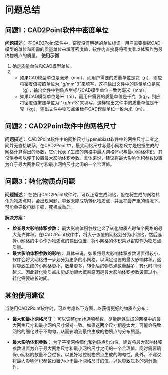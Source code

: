 # 问题总结

## 问题1：CAD2Point软件中密度单位

**问题描述：** 在CAD2Point软件中，密度没有明确的单位标识。用户需要根据CAD模型的单位和所需的质量单位来填写密度值，软件内直接将将密度乘以体积作为最终物质点的质量。
**使用示例** 
1. 确定质量单位和CAD模型单位。
2. 
   - 如果CAD模型单位是毫米（mm），而用户需要的质量单位是克（g），则应将密度值按照单位为 "g/mm^3"来填写，这样输出文件中的质量单位是克（g），输出文件中物质点坐标与CAD模型单位一致为毫米（mm）。
   - 如果CAD模型单位是米（m），而用户需要的质量单位是千克（kg），则应将密度值按照单位为 "kg/m^3"来填写，这样输出文件中的质量单位是千克（kg），输出文件中物质点坐标与CAD模型单位一致为米（m）。

## 问题2：CAD2Point软件中的网格尺寸

**问题描述：**  CAD2Point软件中的网格尺寸与peneblast软件中的网格尺寸二者之间并无直接联系。在CAD2Point中，最大网格尺寸与最小网格尺寸是根据生成的网格计算得出的参数，它们代表了生成的网格中最大网格体积与最小网格体积，其仅供参考以便于设置最大影响体积参数。具体来说，建议将最大影响体积参数设置为介于最大网格尺寸和最小网格尺寸之间的一个合理值。

## 问题3：转化物质点问题

**问题描述：**  在使用CAD2Point软件时，可以正常生成网格，但在将生成的网格转化为物质点时，会出现问题，导致未能成功转化物质点，并且在最严重的情况下，可能会导致电脑卡顿、死机或重启。

**解决方案：**

- **检查最大影响体积参数：**  最大影响体积参数定义了转化物质点时每个网格的最大允许体积。在CAD2Point软件中，将大于该值的网格划分为小网格，然后选择小网格的中心作为物质点的输出位置，将小网格的体积乘以密度作为物质点质量。
- **最大影响体积参数的影响：** 具体来说，如果将最大影响体积参数设置得较小，软件会将大网格进一步划分为更多的小网格，以满足设置的最大影响体积。这将导致生成的小网格更小，数量更多，转化后的物质点数量越多，转化时间也越长。因此转化物质点未能成功很大概率原因是最大影响体积参数设置过小，转化需要较长时间。

## 其他使用建议
当使用CAD2Point软件时，可以考虑以下方面，以获得更好的物质点分布：
- **最大和最小网格尺寸：** 可以调整gmsh选项参数，尽量确保生成的网格中的最大网格尺寸和最小网格尺寸保持一致。如果这两个尺寸相差太大，可能会导致网格的细化过于不均匀，从而影响到最终生成的物质点的分布质量。

- **最大影响体积参数：** 为了平衡网格细化和物质点均匀性，建议将最大影响体积参数设置为介于最大网格尺寸和最小网格尺寸之间的一个合理值。同时需要确保小网格的数量不会过多，以更好地控制物质点生成的均匀性。此外，不建议将最大影响体积参数设置为小于最小网格尺寸的值，以免导致过多的划分操作。